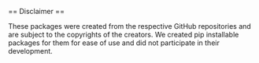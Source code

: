 == Disclaimer ==

These packages were created from the respective GitHub repositories and are subject to the copyrights of the creators. We created pip installable packages for them for ease of use and did not participate in their development.